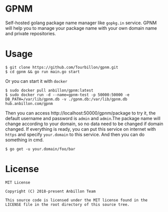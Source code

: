 GPNM
======
Self-hosted golang package name manager like `gopkg.in` service. GPNM will help you to manage your package name with your own domain name and private repositories.

Usage
====

``` shell
$ git clone https://github.com/Tourbillon/gpnm.git
$ cd gpnm && go run main.go start
```

Or you can start it with `docker`

```shell
$ sudo docker pull anbillon/gpnm:latest
$ sudo docker run -d --name=gpnm-test -p 50000:50000 -e DB_PATH=/var/lib/gpnm.db -v ./gpnm.db:/var/lib/gpnm.db hub.anbillon.com/gpnm
```

Then you can access http://localhost:50000/gpnm/package to try it, the default username and password is `admin` and `admin`.The package name will change according to your domain, so no data need to be changed if domain changed.
If everything is ready, you can put this service on internet with `https` and specify `your.domain` to this service. And then you can do something in cmd.
``` shell
$ go get -u your.domain/foo/bar
```


License
======
```text
MIT License

Copyright (C) 2018-present Anbillon Team

This source code is licensed under the MIT license found in the
LICENSE file in the root directory of this source tree.
```
